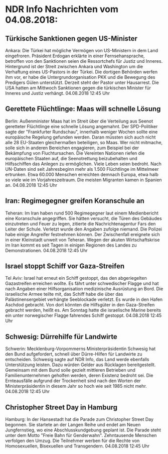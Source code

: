 # NDR Info Nachrichten vom 04.08.2018:


## Türkische Sanktionen gegen US-Minister
Ankara: Die Türkei hat mögliche Vermögen von US-Ministern in dem Land eingefroren. Präsident Erdogan erklärte in einer Fernsehansprache, betroffen von den Sanktionen seien die Ressortchefs für Justiz und Inneres. Hintergrund ist der Streit zwischen Ankara und Washington um die Verhaftung eines US-Pastors in der Türkei. Die dortigen Behörden werfen ihm vor, er habe die Untergrundorganisation PKK und die Bewegung des Predigers Gülen unterstützt. Derzeit steht der Pastor unter Hausarrest. Die USA hatten am Mittwoch Sanktionen gegen die türkischen Minister für Inneres und Justiz verhängt. 04.08.2018 12:45 Uhr 

## Gerettete Flüchtlinge: Maas will schnelle Lösung
Berlin:	Außenminister Maas hat im Streit über die Verteilung aus Seenot geretteter Flüchtlinge eine schnelle Lösung angemahnt. Der SPD-Politiker sagte der "Frankfurter Rundschau", innerhalb weniger Wochen sollte eine europäische Regelung gefunden werden. Daran müssten sich auch nicht alle 28 EU-Staaten gleichermaßen beteiligen, so Maas. Wer nicht mitmache, solle sich in anderen Bereichen engagieren, zum Beispiel bei der Bekämpfung von Fluchtursachen. Die Vereinten Nationen riefen die europäischen Staaten auf, die Seenotrettung beizubehalten und Hilfsschiffen das Anlegen zu ermöglichen. Viele Leben seien bedroht. Nach UN-Daten sind seit Jahresbeginn mehr als 1.500 Flüchtlinge im Mittelmeer ertrunken. Etwa 60.000 Menschen erreichten demnach Europa, etwa halb so viele wie im Vorjahreszeitraum. Die meisten Migranten kamen in Spanien an. 04.08.2018 12:45 Uhr 

## Iran: Regimegegner greifen Koranschule an
Teheran: Im Iran haben rund 500 Regimegegner laut einem Medienbericht eine Koranschule angegriffen. Sie hätten versucht, die Türen des Gebäudes einzutreten und Feuer zu legen, zitierte die Nachrichtenagentur Fars den Leiter der Schule. Verletzt wurde den Angaben zufolge niemand. Die Polizei habe einige Angreifer festnehmen können. Der Zwischenfall ereignete sich in einer Kleinstadt unweit von Teheran. Wegen der akuten Wirtschaftskrise im Iran kommt es seit Tagen in einigen Regionen des Landes zu Demonstrationen. 04.08.2018 12:45 Uhr 

## Israel stoppt Schiff vor Gaza-Streifen
Tel Aviv:	Israel hat erneut ein Schiff gestoppt, das den abgeriegelten Gazastreifen erreichen wollte. Es fährt unter schwedischer Flagge und hat nach Angaben einer Hilfsorganisation medizinische Ausrüstung an Bord. Die israelische Armee teilte mit, das Schiff habe die über das Palästinensergebiet verhängte Seeblockade verletzt. Es wurde in den Hafen Aschdod gebracht. Von dort könnten die Hilfsgüter in den Gaza-Streifen gebracht werden, heißt es. Am Sonntag hatte die israelische Marine bereits ein unter norwegischer Flagge fahrendes Schiff gestoppt. 04.08.2018 12:45 Uhr 

## Schwesig: Dürrehilfe für Landwirte
Schwerin: Mecklenburg-Vorpommerns Ministerpräsidentin Schwesig hat den Bund aufgefordert, schnell über Dürre-Hilfen für Landwirte zu entscheiden. Schwesig sagte auf NDR Info, das Land werde ebenfalls Unterstützung leisten. Dazu würden Gelder aus Rücklagen bereitgestellt. Gemeinsam mit dem Bund solle gezielt mittleren Betrieben und Familienunternehmen geholfen werden, deren Existenz bedroht sei. Die Ernteausfälle aufgrund der Trockenheit sind nach den Worten der Ministerpräsidentin in diesem Jahr so hoch wie seit 1985 nicht mehr. 04.08.2018 12:45 Uhr 

## Christopher Street Day in Hamburg
Hamburg: In der Hansestadt hat die Parade zum Christopher Street Day begonnen. Sie startete an der Langen Reihe und endet am Neuen Jungfernstieg, wo eine Abschlusskundgebung geplant ist. Die Parade steht unter dem Motto "Freie Bahn für Genderwahn". Zehntausende Menschen verfolgen den Umzug. Die Teilnehmer werben für die Rechte von Homosexuellen, Bisexuellen und Transgendern. 04.08.2018 12:45 Uhr 
